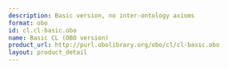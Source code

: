 ```yaml
---
description: Basic version, no inter-ontology axioms
format: obo
id: cl.cl-basic.obo
name: Basic CL (OBO version)
product_url: http://purl.obolibrary.org/obo/cl/cl-basic.obo
layout: product_detail
---
```

